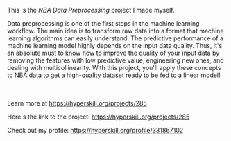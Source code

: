 This is the *NBA Data Preprocessing* project I made myself.


<p>Data preprocessing is one of the first steps in the machine learning workflow. The main idea is to transform raw data into a format that machine learning algorithms can easily understand. The predictive performance of a machine learning model highly depends on the input data quality. Thus, it's an absolute must to know how to improve the quality of your input data by removing the features with low predictive value, engineering new ones, and dealing with multicollinearity. With this project, you'll apply these concepts to NBA data to get a high-quality dataset ready to be fed to a linear model!</p><br/><br/>Learn more at <a href="https://hyperskill.org/projects/285?utm_source=ide&utm_medium=ide&utm_campaign=ide&utm_content=project-card">https://hyperskill.org/projects/285</a>

Here's the link to the project: https://hyperskill.org/projects/285

Check out my profile: https://hyperskill.org/profile/331867102